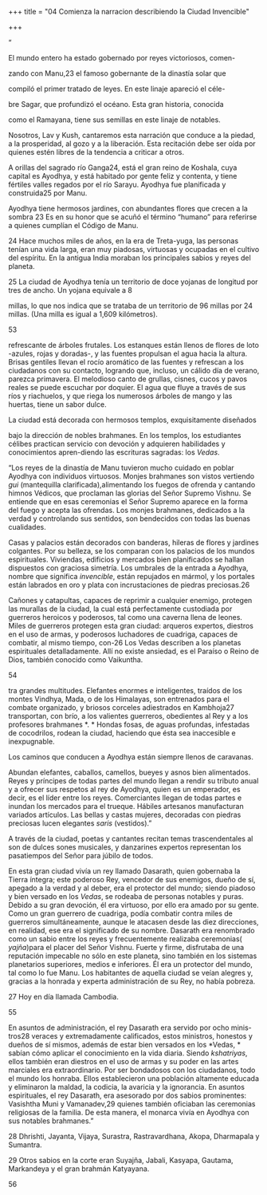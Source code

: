 +++
title = "04 Comienza la narracion describiendo la Ciudad Invencible"

+++

“

El mundo entero ha estado gobernado por reyes victoriosos, comen-

zando con Manu,23 el famoso gobernante de la dinastía solar que 

compiló el primer tratado de leyes. En este linaje apareció el céle-

bre Sagar, que profundizó el océano. Esta gran historia, conocida 

como el Ramayana, tiene sus semillas en este linaje de notables. 

Nosotros, Lav y Kush, cantaremos esta narración que conduce a la piedad, a la prosperidad, al gozo y a la liberación. Esta recitación debe ser oída por quienes estén libres de la tendencia a criticar a otros. 

A orillas del sagrado río Ganga24, está el gran reino de Koshala, cuya capital es Ayodhya, y está habitado por gente feliz y contenta, y tiene fértiles valles regados por el río Sarayu. Ayodhya fue planificada y construida25 por Manu. 

Ayodhya tiene hermosos jardines, con abundantes flores que crecen a la sombra 23 Es en su honor que se acuñó el término “humano” para referirse a quienes cumplían el Código de Manu. 

24 Hace muchos miles de años, en la era de Treta-yuga, las personas tenían una vida larga, eran muy piadosas, virtuosas y ocupadas en el cultivo del espíritu. En la antigua India moraban los principales sabios y reyes del planeta. 

25 La ciudad de Ayodhya tenía un territorio de doce yojanas de longitud por tres de ancho. Un yojana equivale a 8 

millas, lo que nos indica que se trataba de un territorio de 96 millas por 24 millas. \(Una milla es igual a 1,609 kilómetros\). 

53



refrescante de árboles frutales. Los estanques están llenos de flores de loto -azules, rojas y doradas-, y las fuentes propulsan el agua hacia la altura. Brisas gentiles llevan el rocío aromático de las fuentes y refrescan a los ciudadanos con su contacto, logrando que, incluso, un cálido día de verano, parezca primavera. El melodioso canto de grullas, cisnes, cucos y pavos reales se puede escuchar por doquier. El agua que fluye a través de sus ríos y riachuelos, y que riega los numerosos árboles de mango y las huertas, tiene un sabor dulce. 

La ciudad está decorada con hermosos templos, exquisitamente diseñados 

bajo la dirección de nobles brahmanes. En los templos, los estudiantes célibes practican servicio con devoción y adquieren habilidades y conocimientos apren-diendo las escrituras sagradas: los *Vedas*. 

“Los reyes de la dinastía de Manu tuvieron mucho cuidado en poblar Ayodhya con individuos virtuosos. Monjes brahmanes son vistos vertiendo *gui* \(mantequilla clarificada\),alimentando los fuegos de ofrenda y cantando himnos Védicos, que proclaman las glorias del Señor Supremo Vishnu. Se entiende que en esas ceremonias el Señor Supremo aparece en la forma del fuego y acepta las ofrendas. Los monjes brahmanes, dedicados a la verdad y controlando sus sentidos, son bendecidos con todas las buenas cualidades. 

Casas y palacios están decorados con banderas, hileras de flores y jardines colgantes. Por su belleza, se los comparan con los palacios de los mundos espirituales. Viviendas, edificios y mercados bien planificados se hallan dispuestos con graciosa simetría. Los umbrales de la entrada a Ayodhya, nombre que significa *invencible*, están repujados en mármol, y los portales están labrados en oro y plata con incrustaciones de piedras preciosas.26

Cañones y catapultas, capaces de reprimir a cualquier enemigo, protegen las murallas de la ciudad, la cual está perfectamente custodiada por guerreros heroicos y poderosos, tal como una caverna llena de leones. Miles de guerreros protegen esta gran ciudad: arqueros expertos, diestros en el uso de armas, y poderosos luchadores de cuadriga, capaces de combatir, al mismo tiempo, con-26 Los Vedas describen a los planetas espirituales detalladamente. Allí no existe ansiedad, es el Paraíso o Reino de Dios, también conocido como Vaikuntha. 

54



tra grandes multitudes. Elefantes enormes e inteligentes, traídos de los montes Vindhya, Mada, o de los Himalayas, son entrenados para el combate organizado, y briosos corceles adiestrados en Kambhoja27 transportan, con brío, a los valientes guerreros, obedientes al Rey y a los profesores brahmanes *. * Hondas fosas, de aguas profundas, infestadas de cocodrilos, rodean la ciudad, haciendo que ésta sea inaccesible e inexpugnable. 

Los caminos que conducen a Ayodhya están siempre llenos de caravanas. 

Abundan elefantes, caballos, camellos, bueyes y asnos bien alimentados. Reyes y príncipes de todas partes del mundo llegan a rendir su tributo anual y a ofrecer sus respetos al rey de Ayodhya, quien es un emperador, es decir, es el líder entre los reyes. Comerciantes llegan de todas partes e inundan los mercados para el trueque. Hábiles artesanos manufacturan variados artículos. Las bellas y castas mujeres, decoradas con piedras preciosas lucen elegantes *saris* \(vestidos\).” 

A través de la ciudad, poetas y cantantes recitan temas trascendentales al son de dulces sones musicales, y danzarines expertos representan los pasatiempos del Señor para júbilo de todos. 

En esta gran ciudad vivía un rey llamado Dasarath, quien gobernaba la Tierra íntegra; este poderoso Rey, vencedor de sus enemigos, dueño de sí, apegado a la verdad y al deber, era el protector del mundo; siendo piadoso y bien versado en los *Vedas*, se rodeaba de personas notables y puras. Debido a su gran devoción, él era virtuoso, por ello era amado por su gente. Como un gran guerrero de cuadriga, podía combatir contra miles de guerreros simultáneamente, aunque le atacasen desde las diez direcciones, en realidad, ese era el significado de su nombre. Dasarath era renombrado como un sabio entre los reyes y frecuentemente realizaba ceremonias\( *yajña*\)para el placer del Señor Vishnu. Fuerte y firme, disfrutaba de una reputación impecable no sólo en este planeta, sino también en los sistemas planetarios superiores, medios e inferiores. Él era un protector del mundo, tal como lo fue Manu. Los habitantes de aquella ciudad se veían alegres y, gracias a la honrada y experta administración de su Rey, no había pobreza. 

27 Hoy en día llamada Cambodia. 

55



En asuntos de administración, el rey Dasarath era servido por ocho minis-tros28 veraces y extremadamente calificados, estos ministros, honestos y dueños de sí mismos, además de estar bien versados en los *Vedas, * sabían cómo aplicar el conocimiento en la vida diaria. Siendo *kshatriyas*, ellos también eran diestros en el uso de armas y su poder en las artes marciales era extraordinario. Por ser bondadosos con los ciudadanos, todo el mundo los honraba. Ellos establecieron una población altamente educada y eliminaron la maldad, la codicia, la avaricia y la ignorancia. En asuntos espirituales, el rey Dasarath, era asesorado por dos sabios prominentes: Vasishtha Muni y Vamanadev,29 quienes también oficiaban las ceremonias religiosas de la familia. De esta manera, el monarca vivía en Ayodhya con sus notables brahmanes.” 

28 Dhrishti, Jayanta, Vijaya, Surastra, Rastravardhana, Akopa, Dharmapala y Sumantra. 

29 Otros sabios en la corte eran Suyajña, Jabali, Kasyapa, Gautama, Markandeya y el gran brahmán Katyayana. 

56


